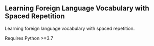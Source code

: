 ## Learning Foreign Language Vocabulary with Spaced Repetition

Learning foreign language vocabulary with spaced repetition.

Requires Python >=3.7
